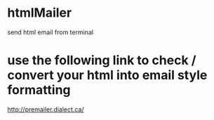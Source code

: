 # htmlMailer
send html email from terminal

# use the following link to check / convert your html into email style formatting

http://premailer.dialect.ca/
